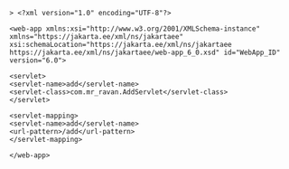 	> <?xml version="1.0" encoding="UTF-8"?>

	<web-app xmlns:xsi="http://www.w3.org/2001/XMLSchema-instance" xmlns="https://jakarta.ee/xml/ns/jakartaee" xsi:schemaLocation="https://jakarta.ee/xml/ns/jakartaee https://jakarta.ee/xml/ns/jakartaee/web-app_6_0.xsd" id="WebApp_ID" version="6.0">
	
	<servlet>
	<servlet-name>add</servlet-name>
	<servlet-class>com.mr_ravan.AddServlet</servlet-class>
	</servlet>
	
	<servlet-mapping>
	<servlet-name>add</servlet-name>
	<url-pattern>/add</url-pattern>
	</servlet-mapping>
	
	</web-app>